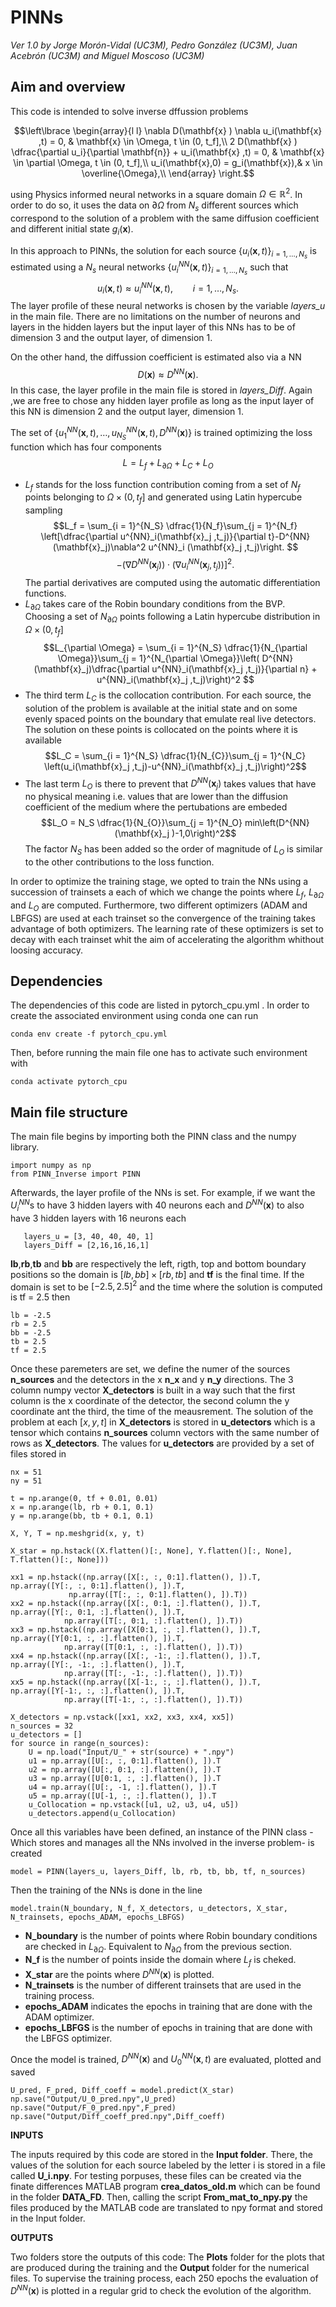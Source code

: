 ﻿
# PINNs

*Ver 1.0 by Jorge Morón-Vidal (UC3M), Pedro González (UC3M), Juan Acebrón (UC3M) and Miguel Moscoso (UC3M)*

## Aim and overview
This code is intended to solve inverse dffussion problems 

$$\left\lbrace \begin{array}{l l} 
 \nabla D(\mathbf{x} ) \nabla u_i(\mathbf{x} ,t) = 0, & \mathbf{x} \in \Omega, t \in (0, t_f],\\
2  D(\mathbf{x} )  \dfrac{\partial u_i}{\partial \mathbf{n}} + u_i(\mathbf{x} ,t)  = 0, & \mathbf{x} \in \partial \Omega, t \in (0, t_f],\\
u_i(\mathbf{x},0) = g_i(\mathbf{x}),& x \in \overline{\Omega},\\
\end{array} \right.$$


using Physics informed neural networks in a square domain $\Omega \in \mathbb{R}^2$. In order to do so, it uses the data on $\partial \Omega$ from $N_s$ different sources which correspond to the solution of a problem with the same diffusion coefficient and different initial state $g_i(\mathbf{x} )$.

In this approach to PINNs, the solution for each source $\lbrace u_i (\mathbf{x} ,t) \rbrace_{i = 1, \ldots, N_s}$ is estimated using a $N_s$ neural networks $\lbrace u^{NN}_i (\mathbf{x} ,t) \rbrace_{i = 1, \ldots, N_s}$ such that  $$u_i (\mathbf{x} ,t)   \approx u^{NN}_i (\mathbf{x} ,t), \qquad i = 1, \ldots, N_s.$$ The layer profile of these neural networks is chosen by the variable *layers_u* in the main file. There are no limitations on the number of neurons and layers in the hidden layers but the input layer of this NNs has to be of dimension 3 and the output layer, of dimension 1.

On the other hand, the diffussion coefficient is estimated also via a NN 
$$D(\mathbf{x}) \approx D^{NN}(\mathbf{x}).$$ In this case, the layer profile in the main file is stored in  *layers_Diff*. Again ,we are free to chose any hidden layer profile as long as the input layer of this NN is dimension 2 and the output layer, dimension 1.

The set of $\lbrace u^{NN}_1 (\mathbf{x} ,t), \ldots ,  u^{NN}_{N_S} (\mathbf{x} ,t), D^{NN}(\mathbf{x})\rbrace$ is trained optimizing the loss function which has four components
$$L = L_{f} + L_{\partial \Omega} +  L_{C} + L_{O}$$

 - $L_f$ stands for the loss function contribution coming from a set of $N_f$ points belonging to $\Omega \times (0,t_f]$ and generated using Latin hypercube sampling
 $$L_f = \sum_{i = 1}^{N_S} \dfrac{1}{N_f}\sum_{j = 1}^{N_f} \left[\dfrac{\partial u^{NN}_i(\mathbf{x}_j ,t_j)}{\partial t}-D^{NN}(\mathbf{x}_j)\nabla^2 u^{NN}_i (\mathbf{x}_j ,t_j)\right.  $$$$\left.- (\nabla D^{NN}(\mathbf{x}_j))\cdot(\nabla u^{NN}_i (\mathbf{x}_j ,t_j))\right]^2.$$
 The partial derivatives are computed using the automatic differentiation functions.
 - $L_{\partial \Omega}$ takes care of the Robin boundary conditions from the BVP. Choosing a set of $N_{\partial \Omega}$ points following a Latin hypercube distribution in $\Omega \times (0,t_f]$ $$L_{\partial \Omega} =  \sum_{i = 1}^{N_S}  \dfrac{1}{N_{\partial \Omega}}\sum_{j = 1}^{N_{\partial \Omega}}\left( D^{NN}(\mathbf{x}_j)\dfrac{\partial u^{NN}_i(\mathbf{x}_j ,t_j)}{\partial n} + u^{NN}_i(\mathbf{x}_j ,t_j)\right)^2 $$
 - The third term $L_C$ is the collocation contribution. For each source, the solution of the problem is available at the initial state and on some evenly spaced points on the boundary  that emulate real live detectors. The solution on these points is collocated on the points where it is available$$L_C = \sum_{i = 1}^{N_S}  \dfrac{1}{N_{C}}\sum_{j = 1}^{N_C} \left(u_i(\mathbf{x}_j ,t_j)-u^{NN}_i(\mathbf{x}_j ,t_j)\right)^2$$
 - The last term $L_O$ is there to prevent that $D^{NN}(\mathbf{x}_j)$ takes values that have no physical meaning i.e. values that are lower than the diffusion coefficient of the medium where the  pertubations are embeded $$L_O = N_S \dfrac{1}{N_{O}}\sum_{j = 1}^{N_O} min\left(D^{NN}(\mathbf{x}_j )-1,0\right)^2$$
The factor $N_S$ has been added so the order of magnitude of $L_O$ is similar to the other contributions to the loss function.

In order to optimize the training stage, we opted to train the NNs using a succession of trainsets a each of which we change the points  where $L_f$, $L_{\partial \Omega}$ and $L_O$ are computed. Furthermore, two different optimizers (ADAM and LBFGS) are used at each trainset so the convergence of the training takes advantage of both optimizers. The learning rate of these optimizers is set to decay with each trainset whit the aim of accelerating the algorithm whithout loosing accuracy. 

## Dependencies 

The dependencies of this code are listed in pytorch_cpu.yml . In order to create the associated environment using conda one can run 

  

    conda env create -f pytorch_cpu.yml

Then, before running the main file one has to activate such environment with 

    conda activate pytorch_cpu

## Main file structure

The main file begins by importing both the PINN class and the numpy library. 

    import numpy as np  
    from PINN_Inverse import PINN

Afterwards, the layer profile of the NNs is set. For example, if we want the  $U_i^{NN}$s to have 3 hidden layers with 40 neurons each and $D^{NN}(\mathbf{x})$ to also have 3 hidden layers with 16 neurons each

	   layers_u = [3, 40, 40, 40, 1]  
	   layers_Diff = [2,16,16,16,1]

**lb**,**rb**,**tb** and **bb** are respectively the left, rigth, top and bottom boundary positions so the domain is $[lb,bb]\times[rb,tb]$ and  **tf** is the final time.  If the domain is set to be $[-2.5,2.5]^2$ and the time where the solution is computed is tf = 2.5 then

    lb = -2.5  
	rb = 2.5  	
	bb = -2.5  
	tb = 2.5  
	tf = 2.5  

Once these paremeters are set, we define the numer of the sources **n\_sources** and the  detectors in the x  **n\_x** and y **n\_y** directions.  The  3 column numpy vector   **X\_detectors** is built in a way such that the first column is the x coordinate of the detector, the second column the y coordinate ant the third, the time of the meausrement. The solution of the problem at each $[x,y,t]$ in **X\_detectors** is stored in **u\_detectors** which is a tensor which contains **n\_sources** column vectors with the same number of rows  as **X\_detectors**. The values for **u\_detectors** are provided by a set of files stored in 

    nx = 51  
	ny = 51  
  
	t = np.arange(0, tf + 0.01, 0.01)  
	x = np.arange(lb, rb + 0.1, 0.1)  
	y = np.arange(bb, tb + 0.1, 0.1)  
  
	X, Y, T = np.meshgrid(x, y, t)  
  
	X_star = np.hstack((X.flatten()[:, None], Y.flatten()[:, None], T.flatten()[:, None]))  
  
	xx1 = np.hstack((np.array([X[:, :, 0:1].flatten(), ]).T, np.array([Y[:, :, 0:1].flatten(), ]).T,  
                 np.array([T[:, :, 0:1].flatten(), ]).T))  
	xx2 = np.hstack((np.array([X[:, 0:1, :].flatten(), ]).T, np.array([Y[:, 0:1, :].flatten(), ]).T,  
                np.array([T[:, 0:1, :].flatten(), ]).T))  
	xx3 = np.hstack((np.array([X[0:1, :, :].flatten(), ]).T, np.array([Y[0:1, :, :].flatten(), ]).T,  
                np.array([T[0:1, :, :].flatten(), ]).T))  
	xx4 = np.hstack((np.array([X[:, -1:, :].flatten(), ]).T, np.array([Y[:, -1:, :].flatten(), ]).T,  
                np.array([T[:, -1:, :].flatten(), ]).T))  
	xx5 = np.hstack((np.array([X[-1:, :, :].flatten(), ]).T, np.array([Y[-1:, :, :].flatten(), ]).T,  
                np.array([T[-1:, :, :].flatten(), ]).T))  
  
	X_detectors = np.vstack([xx1, xx2, xx3, xx4, xx5])  
	n_sources = 32  
	u_detectors = []  
	for source in range(n_sources):  
	    U = np.load("Input/U_" + str(source) + ".npy")  
	    u1 = np.array([U[:, :, 0:1].flatten(), ]).T  
	    u2 = np.array([U[:, 0:1, :].flatten(), ]).T  
	    u3 = np.array([U[0:1, :, :].flatten(), ]).T  
	    u4 = np.array([U[:, -1, :].flatten(), ]).T  
	    u5 = np.array([U[-1, :, :].flatten(), ]).T  
	    u_Collocation = np.vstack([u1, u2, u3, u4, u5])  
	    u_detectors.append(u_Collocation)

Once all this variables have been defined, an instance of the PINN class -Which stores and manages all the NNs involved in the inverse problem- is created

    model = PINN(layers_u, layers_Diff, lb, rb, tb, bb, tf, n_sources)

Then the training of the NNs is done in the line

    model.train(N_boundary, N_f, X_detectors, u_detectors, X_star, N_trainsets, epochs_ADAM, epochs_LBFGS)

 - **N\_boundary** is the number of points where Robin boundary conditions are checked in $L_{\partial \Omega}$. Equivalent to $N_{\partial \Omega}$ from the previous section.
 - **N_f** is the number of points inside the domain where $L_f$ is cheked. 
 - **X_star** are the points where $D^{NN}(\mathbf{x})$ is  plotted. 
 - **N_trainsets** is the number of different trainsets that are used in the training process. 
 - **epochs_ADAM** indicates the epochs in training that are done with the ADAM optimizer.
 - **epochs_LBFGS** is the number of epochs in training that are done with the LBFGS optimizer.
 
 Once the model is trained, $D^{NN}(\mathbf{x})$ and $U^{NN}_0(\mathbf{x},t)$ are evaluated, plotted and saved 

    U_pred, F_pred, Diff_coeff = model.predict(X_star)  
	np.save("Output/U_0_pred.npy",U_pred)  
	np.save("Output/F_0_pred.npy",F_pred)  
	np.save("Output/Diff_coeff_pred.npy",Diff_coeff)

 **INPUTS**
 
 The inputs required by this code are stored in the **Input folder**. There, the values of the solution for each source labeled by the letter i is stored in a file called **U_i.npy**. For testing porpuses, these files can be created via the finate differences MATLAB program **crea_datos_old.m** which can be found in the folder **DATA_FD**. Then, calling the script **From_mat_to_npy.py** the files produced by the MATLAB code are translated to npy format and stored in the Input folder.

  **OUTPUTS**

Two folders store the outputs of this code: The **Plots** folder for the plots that are produced during the training and the **Output** folder for the numerical files.  To supervise the training process, each 250 epochs the evaluation of $D^{NN}(\mathbf{x})$ is plotted in a regular grid to check the evolution of the algorithm.



 
 
